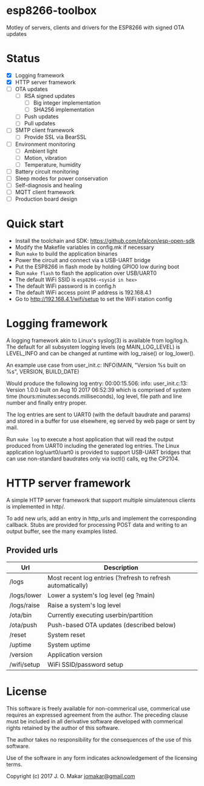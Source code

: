 # esp8266-toolbox
Motley of servers, clients and drivers for the ESP8266 with signed OTA updates

# Status
- [x] Logging framework
- [x] HTTP server framework
- [ ] OTA updates
  - [ ] RSA signed updates
      - [ ] Big integer implementation
      - [ ] SHA256 implementation
  - [ ] Push updates
  - [ ] Pull updates
- [ ] SMTP client framework
  - [ ] Provide SSL via BearSSL
- [ ] Environment monitoring
  - [ ] Ambient light
  - [ ] Motion, vibration
  - [ ] Temperature, humidity
- [ ] Battery circuit monitoring
- [ ] Sleep modes for power conservation
- [ ] Self-diagnosis and healing
- [ ] MQTT client framework
- [ ] Production board design

# Quick start
- Install the toolchain and SDK: https://github.com/pfalcon/esp-open-sdk
- Modify the Makefile variables in config.mk if necessary
- Run `make` to build the application binaries
- Power the circuit and connect via a USB-UART bridge
- Put the ESP8266 in flash mode by holding GPIO0 low during boot
- Run `make flash` to flash the application over USB/UART0
- The default WiFi SSID is `esp8266-<sysid in hex>`
- The default WiFi password is in config.h
- The default WiFi access point IP address is 192.168.4.1
- Go to http://192.168.4.1/wifi/setup to set the WiFi station config

# Logging framework
A logging framework akin to Linux's syslog(3) is available from log/log.h.
The default for all subsystem logging levels (eg MAIN_LOG_LEVEL) is LEVEL_INFO
and can be changed at runtime with log_raise() or log_lower().

An example use case from user_init.c:
    INFO(MAIN, "Version %s built on %s", VERSION, BUILD_DATE)

Would produce the following log entry:
    00:00:15.506: info: user_init.c:13: Version 1.0.0 built on Aug 10 2017 06:52:39
which is comprised of system time (hours:minutes:seconds.milliseconds), log
level, file path and line number and finally entry proper.

The log entries are sent to UART0 (with the default baudrate and params) and
stored in a buffer for use elsewhere, eg served by web page or sent by mail.

Run `make log` to execute a host application that will read the output produced
from UART0 including the generated log entries.  The Linux application
log/uart0/uart0 is provided to support USB-UART bridges that can use non-standard
baudrates only via ioctl() calls, eg the CP2104.

# HTTP server framework
A simple HTTP server framework that support multiple simulatenous clients is
implemented in http/.

To add new urls, add an entry in http_urls and implement the corresponding
callback.  Stubs are provided for processing POST data and writing to an output
buffer, see the many examples listed.

## Provided urls
Url | Description
--- | -----------
/logs | Most recent log entries (?refresh to refresh automatically)
/logs/lower | Lower a system's log level (eg ?main)
/logs/raise | Raise a system's log level
/ota/bin | Currently executing userbin/partition
/ota/push | Push-based OTA updates (described below)
/reset | System reset
/uptime | System uptime
/version | Application version
/wifi/setup | WiFi SSID/password setup

# License
This software is freely available for non-commerical use, commerical use requires
an expressed agreement from the author. The preceding clause must be included in
all derivative software developed with commerical rights retained by the author
of this software.

The author takes no responsibility for the consequences of the use of this
software.

Use of the software in any form indicates acknowledgement of the licensing terms.

Copyright (c) 2017 J. O. Makar <jomakar@gmail.com>
